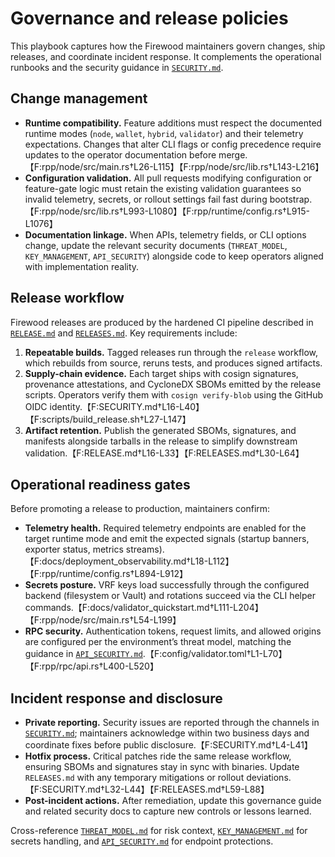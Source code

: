 # Governance and release policies

This playbook captures how the Firewood maintainers govern changes, ship
releases, and coordinate incident response. It complements the operational
runbooks and the security guidance in [`SECURITY.md`](../SECURITY.md).

## Change management

- **Runtime compatibility.** Feature additions must respect the documented
  runtime modes (`node`, `wallet`, `hybrid`, `validator`) and their telemetry
  expectations. Changes that alter CLI flags or config precedence require
  updates to the operator documentation before merge.【F:rpp/node/src/main.rs†L26-L115】【F:rpp/node/src/lib.rs†L143-L216】
- **Configuration validation.** All pull requests modifying configuration or
  feature-gate logic must retain the existing validation guarantees so invalid
  telemetry, secrets, or rollout settings fail fast during bootstrap.【F:rpp/node/src/lib.rs†L993-L1080】【F:rpp/runtime/config.rs†L915-L1076】
- **Documentation linkage.** When APIs, telemetry fields, or CLI options change,
  update the relevant security documents (`THREAT_MODEL`, `KEY_MANAGEMENT`,
  `API_SECURITY`) alongside code to keep operators aligned with implementation
  reality.

## Release workflow

Firewood releases are produced by the hardened CI pipeline described in
[`RELEASE.md`](../RELEASE.md) and [`RELEASES.md`](../RELEASES.md). Key
requirements include:

1. **Repeatable builds.** Tagged releases run through the `release` workflow,
   which rebuilds from source, reruns tests, and produces signed artifacts.
2. **Supply-chain evidence.** Each target ships with cosign signatures,
   provenance attestations, and CycloneDX SBOMs emitted by the release scripts.
   Operators verify them with `cosign verify-blob` using the GitHub OIDC
   identity.【F:SECURITY.md†L16-L40】【F:scripts/build_release.sh†L27-L147】
3. **Artifact retention.** Publish the generated SBOMs, signatures, and manifests
   alongside tarballs in the release to simplify downstream validation.【F:RELEASE.md†L16-L33】【F:RELEASES.md†L30-L64】

## Operational readiness gates

Before promoting a release to production, maintainers confirm:

- **Telemetry health.** Required telemetry endpoints are enabled for the target
  runtime mode and emit the expected signals (startup banners, exporter status,
  metrics streams).【F:docs/deployment_observability.md†L18-L112】【F:rpp/runtime/config.rs†L894-L912】
- **Secrets posture.** VRF keys load successfully through the configured backend
  (filesystem or Vault) and rotations succeed via the CLI helper commands.【F:docs/validator_quickstart.md†L111-L204】【F:rpp/node/src/main.rs†L54-L199】
- **RPC security.** Authentication tokens, request limits, and allowed origins
  are configured per the environment’s threat model, matching the guidance in
  [`API_SECURITY.md`](API_SECURITY.md).【F:config/validator.toml†L1-L70】【F:rpp/rpc/api.rs†L400-L520】

## Incident response and disclosure

- **Private reporting.** Security issues are reported through the channels in
  [`SECURITY.md`](../SECURITY.md); maintainers acknowledge within two business
  days and coordinate fixes before public disclosure.【F:SECURITY.md†L4-L41】
- **Hotfix process.** Critical patches ride the same release workflow, ensuring
  SBOMs and signatures stay in sync with binaries. Update `RELEASES.md` with any
  temporary mitigations or rollout deviations.【F:SECURITY.md†L32-L44】【F:RELEASES.md†L59-L88】
- **Post-incident actions.** After remediation, update this governance guide and
  related security docs to capture new controls or lessons learned.

Cross-reference [`THREAT_MODEL.md`](THREAT_MODEL.md) for risk context,
[`KEY_MANAGEMENT.md`](KEY_MANAGEMENT.md) for secrets handling, and
[`API_SECURITY.md`](API_SECURITY.md) for endpoint protections.
